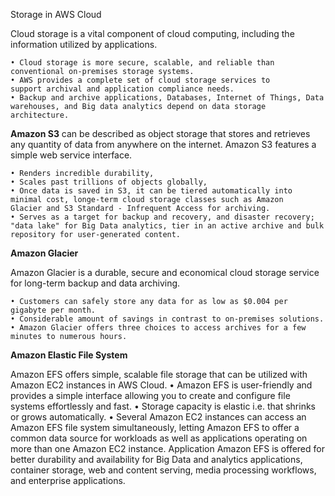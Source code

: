 Storage in AWS Cloud

Cloud storage is a vital component of cloud computing, including the information utilized by applications.

	• Cloud storage is more secure, scalable, and reliable than conventional on-premises storage systems.
	• AWS provides a complete set of cloud storage services to support archival and application compliance needs.
	• Backup and archive applications, Databases, Internet of Things, Data warehouses, and Big data analytics depend on data storage architecture.

**Amazon S3**
can be described as object storage that stores and retrieves any quantity of data from anywhere on the internet.
Amazon S3 features a simple web service interface.

	• Renders incredible durability,
	• Scales past trillions of objects globally,
	• Once data is saved in S3, it can be tiered automatically into minimal cost, longe-term cloud storage classes such as Amazon Glacier and S3 Standard - Infrequent Access for archiving.
	• Serves as a target for backup and recovery, and disaster recovery; "data lake" for Big Data analytics, tier in an active archive and bulk repository for user-generated content.

**Amazon Glacier**

Amazon Glacier is a durable, secure and economical cloud storage service for long-term backup and data archiving.

	• Customers can safely store any data for as low as $0.004 per gigabyte per month.
	• Considerable amount of savings in contrast to on-premises solutions.
	• Amazon Glacier offers three choices to access archives for a few minutes to numerous hours.
  
**Amazon Elastic File System**

Amazon EFS offers simple, scalable file storage that can be utilized with Amazon EC2 instances in AWS Cloud.
	• Amazon EFS is user-friendly and provides a simple interface allowing you to create and configure file systems effortlessly and fast.
	• Storage capacity is elastic i.e. that shrinks or grows automatically.
	• Several Amazon EC2 instances can access an Amazon EFS file system simultaneously, letting Amazon EFS to offer a common data source for workloads as well as applications operating on more than one Amazon EC2 instance.
Application
Amazon EFS is offered for better durability and availability for Big Data and analytics applications, container storage, web and content serving, media processing workflows, and enterprise applications.

